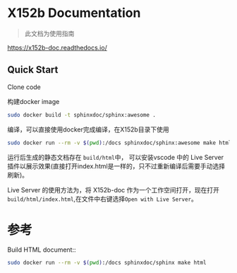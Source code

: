 # X152b Documentation

> 此文档为使用指南

https://x152b-doc.readthedocs.io/

## Quick Start

Clone code 

构建docker image
```bash
sudo docker build -t sphinxdoc/sphinx:awesome . 
```

编译，可以直接使用docker完成编译，在X152b目录下使用
```bash
sudo docker run --rm -v $(pwd):/docs sphinxdoc/sphinx:awesome make html
```
运行后生成的静态文档存在 `build/html`中， 可以安装vscode 中的 Live Server 插件以展示效果(直接打开index.html是一样的，只不过重新编译后需要手动选择刷新)。

Live Server 的使用方法为，将 X152b-doc 作为一个工作空间打开，现在打开 `build/html/index.html`,在文件中右键选择`Open with Live Server`。



# 参考

Build HTML document::
```bash
sudo docker run --rm -v $(pwd):/docs sphinxdoc/sphinx make html
```